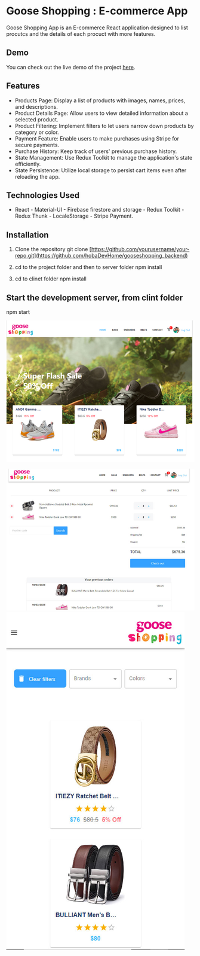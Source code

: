# Goose Shopping : E-commerce App

Goose Shopping App is an E-commerce React application designed to list procutcs and the details of each procuct with more features.


## Demo

You can check out the live demo of the project [here](https://goose-shopping.netlify.app/).

## Features

- Products Page: Display a list of products with images, names, prices, and descriptions.
- Product Details Page: Allow users to view detailed information about a selected product.
- Product Filtering: Implement filters to let users narrow down products by category or color.
- Payment Feature: Enable users to make purchases using Stripe for secure payments.
- Purchase History: Keep track of users' previous purchase history.
- State Management: Use Redux Toolkit to manage the application's state efficiently.
- State Persistence: Utilize local storage to persist cart items even after reloading the app.

## Technologies Used

- React - Material-UI - Firebase firestore and storage - Redux Toolkit - Redux Thunk - LocaleStorage - Stripe Payment.

## Installation
  1. Clone the repository
git clone [https://github.com/yourusername/your-repo.git](https://github.com/hobaDevHome/gooseshopping_backend)

2. cd to the project folder and then to server folder
npm install
3. cd to clinet folder
npm install

## Start the development server, from clint folder
npm start



![alt text](https://github.com/hobaDevHome/gooseshopping_backend/blob/master/client/public/images/sc-0.jpg)

![alt text](https://github.com/hobaDevHome/gooseshopping_backend/blob/master/client/public/images/sc-2.jpg)
![alt text](https://github.com/hobaDevHome/gooseshopping_backend/blob/master/client/public/images/sc-3.jpg)
